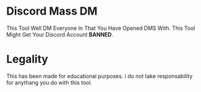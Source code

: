 # Discord Mass DM
This Tool Well DM Everyone In That You Have Opened DMS With. This Tool Might Get Your Discord Account **BANNED**.
 
# Legality
This has been made for educational purposes. i do not take responsability for anythang you do with this tool.
